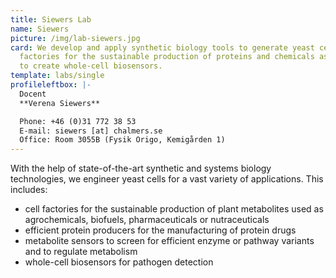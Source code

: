 ```yaml
---
title: Siewers Lab
name: Siewers
picture: /img/lab-siewers.jpg
card: We develop and apply synthetic biology tools to generate yeast cell
  factories for the sustainable production of proteins and chemicals as well as
  to create whole-cell biosensors.
template: labs/single
profileleftbox: |-
  Docent  
  **Verena Siewers**

  Phone: +46 (0)31 772 38 53    
  E-mail: siewers [at] chalmers.se  
  Office: Room 3055B (Fysik Origo, Kemigården 1)
---
```

With the help of state-of-the-art synthetic and systems biology technologies, we engineer yeast cells for a vast variety of applications. This includes:

* cell factories for the sustainable production of plant metabolites used as agrochemicals, biofuels, pharmaceuticals or nutraceuticals
* efficient protein producers for the manufacturing of protein drugs
* metabolite sensors to screen for efficient enzyme or pathway variants and to regulate metabolism
* whole-cell biosensors for pathogen detection
